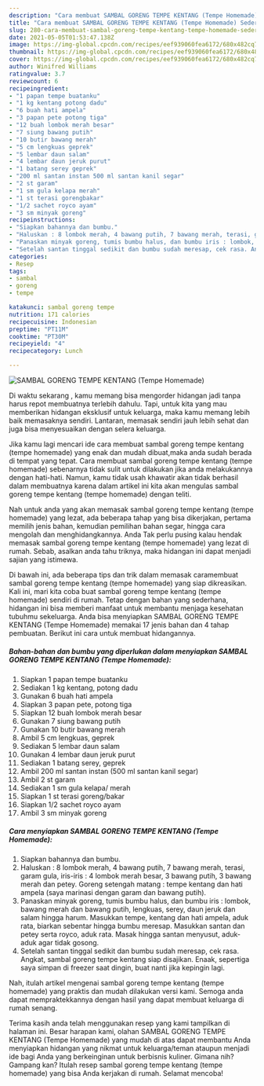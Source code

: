 ```yaml
---
description: "Cara membuat SAMBAL GORENG TEMPE KENTANG (Tempe Homemade) Sederhana dan Mudah Dibuat"
title: "Cara membuat SAMBAL GORENG TEMPE KENTANG (Tempe Homemade) Sederhana dan Mudah Dibuat"
slug: 280-cara-membuat-sambal-goreng-tempe-kentang-tempe-homemade-sederhana-dan-mudah-dibuat
date: 2021-05-05T01:53:47.138Z
image: https://img-global.cpcdn.com/recipes/eef939060fea6172/680x482cq70/sambal-goreng-tempe-kentang-tempe-homemade-foto-resep-utama.jpg
thumbnail: https://img-global.cpcdn.com/recipes/eef939060fea6172/680x482cq70/sambal-goreng-tempe-kentang-tempe-homemade-foto-resep-utama.jpg
cover: https://img-global.cpcdn.com/recipes/eef939060fea6172/680x482cq70/sambal-goreng-tempe-kentang-tempe-homemade-foto-resep-utama.jpg
author: Winifred Williams
ratingvalue: 3.7
reviewcount: 6
recipeingredient:
- "1 papan tempe buatanku"
- "1 kg kentang potong dadu"
- "6 buah hati ampela"
- "3 papan pete potong tiga"
- "12 buah lombok merah besar"
- "7 siung bawang putih"
- "10 butir bawang merah"
- "5 cm lengkuas geprek"
- "5 lembar daun salam"
- "4 lembar daun jeruk purut"
- "1 batang serey geprek"
- "200 ml santan instan 500 ml santan kanil segar"
- "2 st garam"
- "1 sm gula kelapa merah"
- "1 st terasi gorengbakar"
- "1/2 sachet royco ayam"
- "3 sm minyak goreng"
recipeinstructions:
- "Siapkan bahannya dan bumbu."
- "Haluskan : 8 lombok merah, 4 bawang putih, 7 bawang merah, terasi, garam gula, iris-iris : 4 lombok merah besar, 3 bawang putih, 3 bawang merah dan petey. Goreng setengah matang : tempe kentang dan hati ampela (saya marinasi dengan garam dan bawang putih)."
- "Panaskan minyak goreng, tumis bumbu halus, dan bumbu iris : lombok, bawang merah dan bawang putih, lengkuas, serey, daun jeruk dan salam hingga harum. Masukkan tempe, kentang dan hati ampela, aduk rata, biarkan sebentar hingga bumbu meresap. Masukkan santan dan petey serta royco, aduk rata. Masak hingga santan menyusut, aduk-aduk agar tidak gosong."
- "Setelah santan tinggal sedikit dan bumbu sudah meresap, cek rasa. Angkat, sambal goreng tempe kentang siap disajikan. Enaak, sepertiga saya simpan di freezer saat dingin, buat nanti jika kepingin lagi."
categories:
- Resep
tags:
- sambal
- goreng
- tempe

katakunci: sambal goreng tempe 
nutrition: 171 calories
recipecuisine: Indonesian
preptime: "PT11M"
cooktime: "PT30M"
recipeyield: "4"
recipecategory: Lunch

---
```



![SAMBAL GORENG TEMPE KENTANG (Tempe Homemade)](https://img-global.cpcdn.com/recipes/eef939060fea6172/680x482cq70/sambal-goreng-tempe-kentang-tempe-homemade-foto-resep-utama.jpg)

Di waktu  sekarang , kamu memang bisa mengorder hidangan jadi tanpa harus repot membuatnya terlebih dahulu. Tapi, untuk kita yang mau memberikan hidangan eksklusif untuk keluarga, maka kamu memang lebih baik memasaknya sendiri. Lantaran, memasak sendiri jauh lebih sehat dan juga bisa menyesuaikan dengan selera keluarga.

Jika kamu lagi mencari ide cara membuat sambal goreng tempe kentang (tempe homemade) yang enak dan mudah dibuat,maka anda sudah berada di tempat yang tepat. Cara membuat sambal goreng tempe kentang (tempe homemade)  sebenarnya tidak sulit untuk dilakukan jika anda melakukannya dengan hati-hati. Namun, kamu tidak usah khawatir akan tidak berhasil dalam membuatnya 
karena dalam artikel ini kita akan mengulas sambal goreng tempe kentang (tempe homemade) dengan teliti.  



Nah untuk anda yang akan memasak sambal goreng tempe kentang (tempe homemade) yang lezat, ada beberapa tahap yang bisa dikerjakan, pertama memilih jenis bahan, kemudian pemilihan bahan segar, hingga cara mengolah dan menghidangkannya. Anda Tak perlu pusing kalau hendak memasak sambal goreng tempe kentang (tempe homemade) yang lezat di rumah. Sebab, asalkan anda  tahu triknya, maka hidangan ini dapat menjadi sajian yang istimewa.

Di bawah ini, ada beberapa tips dan trik dalam memasak caramembuat sambal goreng tempe kentang (tempe homemade) yang siap dikreasikan. Kali ini, mari kita coba buat sambal goreng tempe kentang (tempe homemade) sendiri di rumah. Tetap dengan bahan yang sederhana, hidangan ini bisa memberi manfaat untuk membantu menjaga kesehatan tubuhmu sekeluarga. Anda bisa menyiapkan SAMBAL GORENG TEMPE KENTANG (Tempe Homemade) memakai 17 jenis bahan dan 4 tahap pembuatan. Berikut ini cara untuk membuat hidangannya.

<!--inarticleads1-->

##### Bahan-bahan dan bumbu yang diperlukan dalam menyiapkan SAMBAL GORENG TEMPE KENTANG (Tempe Homemade):

1. Siapkan 1 papan tempe buatanku
1. Sediakan 1 kg kentang, potong dadu
1. Gunakan 6 buah hati ampela
1. Siapkan 3 papan pete, potong tiga
1. Siapkan 12 buah lombok merah besar
1. Gunakan 7 siung bawang putih
1. Gunakan 10 butir bawang merah
1. Ambil 5 cm lengkuas, geprek
1. Sediakan 5 lembar daun salam
1. Gunakan 4 lembar daun jeruk purut
1. Sediakan 1 batang serey, geprek
1. Ambil 200 ml santan instan (500 ml santan kanil segar)
1. Ambil 2 st garam
1. Sediakan 1 sm gula kelapa/ merah
1. Siapkan 1 st terasi goreng/bakar
1. Siapkan 1/2 sachet royco ayam
1. Ambil 3 sm minyak goreng




<!--inarticleads2-->

##### Cara menyiapkan SAMBAL GORENG TEMPE KENTANG (Tempe Homemade):

1. Siapkan bahannya dan bumbu.
1. Haluskan : 8 lombok merah, 4 bawang putih, 7 bawang merah, terasi, garam gula, iris-iris : 4 lombok merah besar, 3 bawang putih, 3 bawang merah dan petey. Goreng setengah matang : tempe kentang dan hati ampela (saya marinasi dengan garam dan bawang putih).
1. Panaskan minyak goreng, tumis bumbu halus, dan bumbu iris : lombok, bawang merah dan bawang putih, lengkuas, serey, daun jeruk dan salam hingga harum. Masukkan tempe, kentang dan hati ampela, aduk rata, biarkan sebentar hingga bumbu meresap. Masukkan santan dan petey serta royco, aduk rata. Masak hingga santan menyusut, aduk-aduk agar tidak gosong.
1. Setelah santan tinggal sedikit dan bumbu sudah meresap, cek rasa. Angkat, sambal goreng tempe kentang siap disajikan. Enaak, sepertiga saya simpan di freezer saat dingin, buat nanti jika kepingin lagi.




Nah, itulah artikel mengenai  sambal goreng tempe kentang (tempe homemade)  yang praktis dan mudah dilakukan versi kami. Semoga anda dapat mempraktekkannya dengan hasil yang dapat membuat keluarga di rumah senang. 

Terima kasih anda telah menggunakan resep yang kami tampilkan di halaman ini. Besar harapan kami, olahan  SAMBAL GORENG TEMPE KENTANG (Tempe Homemade) yang mudah di atas dapat membantu Anda menyiapkan hidangan yang nikmat untuk keluarga/teman ataupun menjadi ide bagi Anda yang berkeinginan untuk berbisnis kuliner. Gimana nih? Gampang kan? Itulah resep sambal goreng tempe kentang (tempe homemade) yang bisa Anda kerjakan di rumah. Selamat mencoba!

